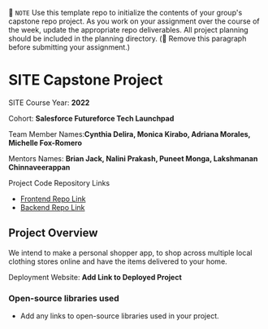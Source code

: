 📝 `NOTE` Use this template repo to initialize the contents of your group's capstone repo project. As you work on your assignment over the course of the week, update the appropriate repo deliverables. All project planning should be included in the planning directory. (🚫 Remove this paragraph before submitting your assignment.)

# SITE Capstone Project

SITE Course Year: **2022**

Cohort: **Salesforce Futureforce Tech Launchpad**

Team Member Names:**Cynthia Delira, Monica Kirabo, Adriana Morales, Michelle Fox-Romero**

Mentors Names: **Brian Jack, Nalini Prakash, Puneet Monga, Lakshmanan Chinnaveerappan**

Project Code Repository Links

* [Frontend Repo Link]()
* [Backend Repo Link]()

## Project Overview

We intend to make a personal shopper app, to shop across multiple local clothing stores online and have the items delivered to your home.

Deployment Website: **Add Link to Deployed Project**

### Open-source libraries used

- Add any links to open-source libraries used in your project.
